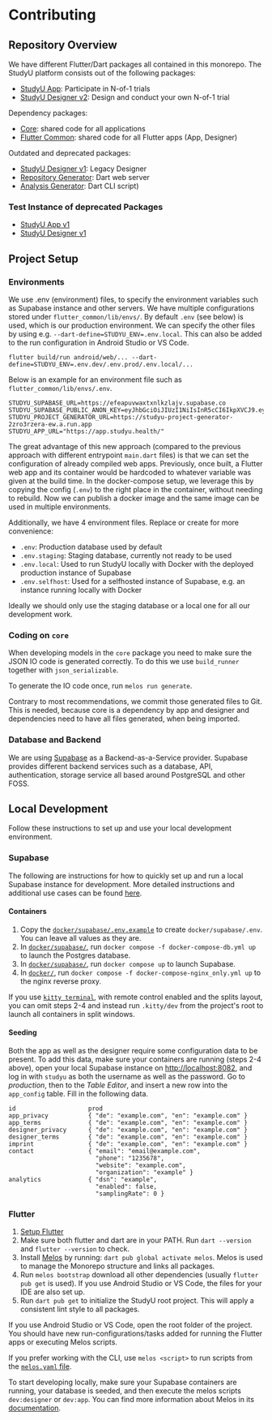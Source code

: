 # Contributing

## Repository Overview

We have different Flutter/Dart packages all contained in this monorepo. The
StudyU platform consists out of the following packages:

- [StudyU App](./app): Participate in N-of-1 trials
- [StudyU Designer v2](./designer_v2): Design and conduct your own N-of-1 trial

Dependency packages:

- [Core](./core): shared code for all applications
- [Flutter Common](./flutter_common): shared code for all Flutter apps (App, Designer)

Outdated and deprecated packages:

- [StudyU Designer v1](./designer): Legacy Designer
- [Repository Generator](./repo_generator): Dart web server
- [Analysis Generator](./notebook_uploader): Dart CLI script)

### Test Instance of deprecated Packages

- [StudyU App v1](https://app-v1.studyu.health)
- [StudyU Designer v1](https://designer-v1.studyu.health)

## Project Setup

### Environments

We use .env (environment) files, to specify the environment variables such as
Supabase instance and other servers. We have multiple configurations stored
under `flutter_common/lib/envs/`. By default `.env` (see below) is used, which
is our production environment. We can specify the other files by using e.g.
`--dart-define=STUDYU_ENV=.env.local`. This can also be added to the run
configuration in Android Studio or VS Code.

```shell
flutter build/run android/web/... --dart-define=STUDYU_ENV=.env.dev/.env.prod/.env.local/...
```

Below is an example for an environment file such as
`flutter_common/lib/envs/.env`.

```shell
STUDYU_SUPABASE_URL=https://efeapuvwaxtxnlkzlajv.supabase.co
STUDYU_SUPABASE_PUBLIC_ANON_KEY=eyJhbGciOiJIUzI1NiIsInR5cCI6IkpXVCJ9.eyJyb2xlIjoiYW5vbiIsImlhdCI6MTYyNTUwODMyOCwiZXhwIjoxOTQxMDg0MzI4fQ.PUirsx5Zzhj3akaStc5Djid0aAVza3ELoZ5XUTqM91A
STUDYU_PROJECT_GENERATOR_URL=https://studyu-project-generator-2zro3rzera-ew.a.run.app
STUDYU_APP_URL="https://app.studyu.health/"
```

The great advantage of this new approach (compared to the previous approach
with different entrypoint `main.dart` files) is that we can set the
configuration of already compiled web apps. Previously, once built, a Flutter
web app and its container would be hardcoded to whatever variable was given at
the build time. In the docker-compose setup, we leverage this by copying the
config (`.env`) to the right place in the container, without needing to rebuild.
Now we can publish a docker image and the same image can be used in multiple
environments.

Additionally, we have 4 environment files. Replace or create for more
convenience:

- `.env`: Production database used by default
- `.env.staging`: Staging database, currently not ready to be used
- `.env.local`: Used to run StudyU locally with Docker with the deployed
  production instance of Supabase
- `.env.selfhost`: Used for a selfhosted instance of Supabase, e.g. an instance
  running locally with Docker

Ideally we should only use the staging database or a local one for all our
development work.

### Coding on `core`

When developing models in the `core` package you need to make sure the JSON IO
code is generated correctly. To do this we use `build_runner` together with
`json_serializable`.

To generate the IO code once, run `melos run generate`.

Contrary to most recommendations, we commit those generated files to Git. This
is needed, because core is a dependency by app and designer and dependencies
need to have all files generated, when being imported.

### Database and Backend

We are using [Supabase](https://supabase.com/) as a Backend-as-a-Service
provider. Supabase provides different backend services such as a database, API,
authentication, storage service all based around PostgreSQL and other FOSS.

## Local Development

Follow these instructions to set up and use your local development environment.

### Supabase

The following are instructions for how to quickly set up and run a local
Supabase instance for development. More detailed instructions and additional use
cases can be found [here](docker).

#### Containers

1. Copy the [`docker/supabase/.env.example`](docker/supabase/.env.example) to
   create `docker/supabase/.env`. You can leave all values as they are.
2. In [`docker/supabase/`](docker/supabase), run `docker compose -f
   docker-compose-db.yml up` to launch the Postgres database.
3. In [`docker/supabase/`](docker/supabase), run `docker compose up` to launch
   Supabase.
4. In [`docker/`](docker), run `docker compose -f docker-compose-nginx_only.yml
   up` to the nginx reverse proxy.

If you use [`kitty terminal`](https://sw.kovidgoyal.net/kitty/), with remote
control enabled and the splits layout, you can omit steps 2-4 and instead run
`.kitty/dev` from the project's root to launch all containers in split windows.

#### Seeding

Both the app as well as the designer require some configuration data to be
present. To add this data, make sure your containers are running (steps 2-4
above), open your local Supabase instance on
[http://localhost:8082](http://localhost:8082), and log in with `studyu` as both
the username as well as the password. Go to *production*, then to the *Table
Editor*, and insert a new row into the `app_config` table. Fill in the following
data.

```plain
id                    prod
app_privacy           { "de": "example.com", "en": "example.com" }
app_terms             { "de": "example.com", "en": "example.com" }
designer_privacy      { "de": "example.com", "en": "example.com" }
designer_terms        { "de": "example.com", "en": "example.com" }
imprint               { "de": "example.com", "en": "example.com" }
contact               { "email": "email@example.com",
                        "phone": "1235678",
                        "website": "example.com",
                        "organization": "example" }
analytics             { "dsn": "example",
                        "enabled": false,
                        "samplingRate": 0 }
```

### Flutter

1. [Setup Flutter](https://flutter.dev/docs/get-started/install)
2. Make sure both flutter and dart are in your PATH. Run `dart --version` and
   `flutter --version` to check.
3. Install [Melos](https://melos.invertase.dev/) by running: `dart pub global
   activate melos`. Melos is used to manage the Monorepo structure and links all
   packages.
4. Run `melos bootstrap` download all other dependencies (usually `flutter pub
   get` is used). If you use Android Studio or VS Code, the files for your IDE
   are also set up.
5. Run `dart pub get` to initialize the StudyU root project. This will apply a
   consistent lint style to all packages.

If you use Android Studio or VS Code, open the root folder of the project. You
should have new run-configurations/tasks added for running the Flutter apps or
executing Melos scripts.

If you prefer working with the CLI, use `melos <script>` to run scripts from the
[`melos.yaml` file](melos.yaml).

To start developing locally, make sure your Supabase containers are running,
your database is seeded, and then execute the melos scripts `dev:designer` or
`dev:app`. You can find more information about Melos in its
[documentation](https://melos.invertase.dev/).
